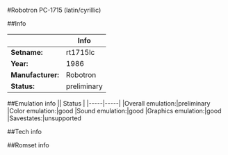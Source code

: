 #Robotron PC-1715 (latin/cyrillic)

##Info

||Info|
|-----|-----|
|**Setname:**|rt1715lc
|**Year:**|1986
|**Manufacturer:**|Robotron
|**Status:**|preliminary

##Emulation info
|| Status |
|-----|-----|
|Overall emulation:|preliminary
|Color emulation:|good
|Sound emulation:|good
|Graphics emulation:|good
|Savestates:|unsupported

##Tech info

##Romset info

<!--- START OF EDITED COMMENT DO NOT TOUCH TEXT ABOVE-->
